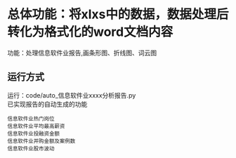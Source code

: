 # 总体功能：将xlxs中的数据，数据处理后转化为格式化的word文档内容
功能：处理信息软件业报告,画条形图、折线图、词云图
## 运行方式
运行：code/auto_信息软件业xxxx分析报告.py  
已实现报告的自动生成的功能

    信息软件业热门岗位
    信息软件业平均最高薪资
    信息软件业投融资金额
    信息软件业并购金额及案例数
    信息软件业股市波动